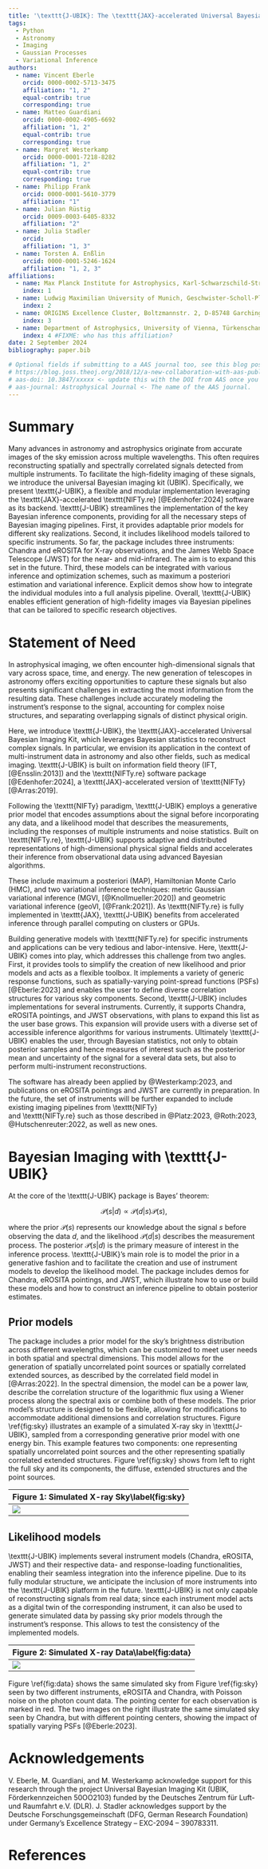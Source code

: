 ```yaml
---
title: '\texttt{J-UBIK}: The \texttt{JAX}-accelerated Universal Bayesian Imaging Kit'
tags:
  - Python
  - Astronomy
  - Imaging
  - Gaussian Processes
  - Variational Inference
authors:
  - name: Vincent Eberle
    orcid: 0000-0002-5713-3475
    affiliation: "1, 2"
    equal-contrib: true
    corresponding: true
  - name: Matteo Guardiani
    orcid: 0000-0002-4905-6692
    affiliation: "1, 2"
    equal-contrib: true
    corresponding: true
  - name: Margret Westerkamp
    orcid: 0000-0001-7218-8282
    affiliation: "1, 2"
    equal-contrib: true
    corresponding: true
  - name: Philipp Frank
    orcid: 0000-0001-5610-3779
    affiliation: "1"
  - name: Julian Rüstig
    orcid: 0009-0003-6405-8332
    affiliation: "2"
  - name: Julia Stadler
    orcid: 
    affiliation: "1, 3"
  - name: Torsten A. Enßlin
    orcid: 0000-0001-5246-1624
    affiliation: "1, 2, 3"
affiliations:
  - name: Max Planck Institute for Astrophysics, Karl-Schwarzschild-Straße 1, 85748 Garching bei München, Germany
    index: 1
  - name: Ludwig Maximilian University of Munich, Geschwister-Scholl-Platz 1, 80539 München, Germany
    index: 2
  - name: ORIGINS Excellence Cluster, Boltzmannstr. 2, D-85748 Garching, Germany
    index: 3
  - name: Department of Astrophysics, University of Vienna, Türkenschanzstraße 17, A-1180 Vienna, Austria
    index: 4 #FIXME: who has this affiliation?
date: 2 September 2024
bibliography: paper.bib

# Optional fields if submitting to a AAS journal too, see this blog post:
# https://blog.joss.theoj.org/2018/12/a-new-collaboration-with-aas-publishing
# aas-doi: 10.3847/xxxxx <- update this with the DOI from AAS once you know it.
# aas-journal: Astrophysical Journal <- The name of the AAS journal.
---
```


# Summary
Many advances in astronomy and astrophysics originate from accurate images of the sky emission across multiple wavelengths.
This often requires reconstructing spatially and spectrally correlated signals detected from multiple
instruments. To facilitate the high-fidelity imaging of these signals, we introduce the universal Bayesian 
imaging kit (UBIK). Specifically, we present \texttt{J-UBIK}, a flexible and modular implementation leveraging the \texttt{JAX}-accelerated 
\texttt{NIFTy.re} [@Edenhofer:2024] software as its backend.
\texttt{J-UBIK} streamlines the implementation of the key Bayesian inference components, providing for all the necessary steps of Bayesian imaging pipelines. 
First, it provides adaptable prior models for different sky realizations.
Second, it includes likelihood models tailored to specific instruments. So far, the package includes three instruments: Chandra and eROSITA for X-ray observations,
and the James Webb Space Telescope (JWST) for the near- and mid-infrared. The aim is to expand this set in the future.
Third, these models can be integrated with various inference and optimization schemes, such as maximum a posteriori estimation and variational inference.
Explicit demos show how to integrate the individual modules into a full analysis pipeline.
Overall, \texttt{J-UBIK} enables efficient generation of high-fidelity images via Bayesian pipelines that can be tailored to specific research objectives.

# Statement of Need
In astrophysical imaging, we often encounter high-dimensional signals that vary across space, time, and energy. 
The new generation of telescopes in astronomy offers exciting opportunities to capture these signals
but also presents significant challenges in extracting the most information from the resulting data. 
These challenges include accurately modeling the instrument’s response to the signal, 
accounting for complex noise structures, and separating overlapping signals of distinct physical origin.

Here, we introduce \texttt{J-UBIK}, the \texttt{JAX}-accelerated Universal Bayesian Imaging Kit, which leverages 
Bayesian statistics to reconstruct complex signals. In particular, we envision its application in the context of
multi-instrument data in astronomy and also other fields,
such as medical imaging. 
\texttt{J-UBIK} is built on information field theory (IFT, [@Ensslin:2013]) and the \texttt{NIFTy.re} software package
[@Edenhofer:2024], 
a \texttt{JAX}-accelerated version of \texttt{NIFTy} [@Arras:2019]. 

Following the \texttt{NIFTy} paradigm, \texttt{J-UBIK} employs a generative prior model that encodes assumptions 
about the signal before incorporating any data, and a likelihood model that describes the measurements, 
including the responses of multiple instruments and noise statistics.
Built on \texttt{NIFTy.re}, \texttt{J-UBIK} supports adaptive and distributed representations of high-dimensional
physical signal fields and 
accelerates their inference from observational data using advanced Bayesian algorithms. 

These include maximum a posteriori (MAP), Hamiltonian Monte Carlo (HMC), and two variational
inference techniques: 
metric Gaussian variational inference (MGVI, [@Knollmueller:2020]) and geometric variational
inference (geoVI, [@Frank:2021]). 
As \texttt{NIFTy.re} is fully implemented in \texttt{JAX}, \texttt{J-UBIK} benefits from accelerated inference through
parallel computing on clusters or GPUs.

Building generative models with \texttt{NIFTy.re} for specific instruments and applications can be very
tedious and labor-intensive. Here, \texttt{J-UBIK} comes into play, which addresses this challenge from two 
angles. First, it provides tools to simplify the creation of new likelihood and 
prior models and acts as a flexible toolbox. It implements a variety of generic
response functions, such as spatially-varying point-spread functions (PSFs) [@Eberle:2023] and 
enables the user to define diverse correlation structures for various sky components. Second, 
\texttt{J-UBIK} includes implementations for several instruments. 
Currently, it supports Chandra, eROSITA pointings, and JWST observations, with plans to expand this list as the user base grows. 
This expansion will provide users with a diverse set of accessible inference algorithms for various
instruments. Ultimately \texttt{J-UBIK} enables the user, through Bayesian
statistics, not only to obtain posterior samples and hence measures of interest such as the
posterior mean and uncertainty of the signal for a several data sets, but also to
perform multi-instrument reconstructions.

The software has already been applied by @Westerkamp:2023, and publications
on eROSITA pointings and JWST are currently in preparation. In the future, the set of 
instruments will be further expanded to include existing imaging pipelines from \texttt{NIFTy}  
and \texttt{NIFTy.re} such as those described in @Platz:2023, @Roth:2023, @Hutschenreuter:2022,
as well as new ones.

# Bayesian Imaging with \texttt{J-UBIK}
At the core of the \texttt{J-UBIK} package is Bayes’ theorem:

$$ \mathcal{P}(s|d) \propto \mathcal{P}(d|s) \mathcal{P}(s), $$

where the prior $\mathcal{P}(s)$ represents our knowledge about the signal $s$ before 
observing the data $d$, and the likelihood $\mathcal{P}(d|s)$ describes the measurement process. 
The posterior $\mathcal{P}(s|d)$ is the primary measure 
of interest in the inference process.
\texttt{J-UBIK}’s main role is to model the prior in a generative fashion and to facilitate 
the creation and use of instrument models to develop the likelihood model. 
The package includes demos for Chandra, eROSITA pointings, and JWST, which illustrate 
how to use or build these models and how to construct an inference pipeline to obtain 
posterior estimates.

## Prior models
The package includes a prior model for the sky’s brightness distribution across different wavelengths, 
which can be customized to meet user needs in both spatial and spectral dimensions. 
This model allows for the generation of spatially 
uncorrelated point sources or spatially correlated extended sources, as described 
by the correlated field model in [@Arras:2022]. 
In the spectral dimension, the model can be a power law, describe the correlation structure of the logarithmic flux using a Wiener process along the spectral axis or combine both of these models.
The prior model’s structure is designed to be flexible, allowing for modifications to accommodate 
additional dimensions and correlation structures. Figure \ref{fig:sky} illustrates an example of 
a simulated X-ray sky in \texttt{J-UBIK}, 
sampled from a corresponding generative prior model with one energy bin.
This example features two components: 
one representing spatially uncorrelated point sources and the other representing spatially 
correlated extended structures. Figure \ref{fig:sky} shows from left to right the full sky and its
components, the diffuse, extended structures and the point sources.
                                        
| Figure 1: Simulated X-ray Sky\label{fig:sky}       |
|----------------------------------------------------|
| ![](simulated_sky.png)                             |

## Likelihood models
\texttt{J-UBIK} implements several instrument models (Chandra, eROSITA, JWST) and their respective data-
and response-loading
functionalities, enabling their seamless integration into the inference pipeline. Due to its fully
modular structure,
we anticipate the inclusion of more instruments into the \texttt{J-UBIK} platform in the future. \texttt{J-UBIK}
is not only capable of 
reconstructing signals from real data; since each instrument model acts as a digital twin of 
the corresponding 
instrument, it can also be used to generate simulated data by passing sky prior models through
the instrument’s
response. This allows to test the consistency of the implemented models.
                                        
| Figure 2: Simulated X-ray Data\label{fig:data} |
|------------------------------------------------|
| ![](simulated_data.png)                        |

Figure \ref{fig:data} shows the same simulated sky from Figure \ref{fig:sky} seen by two different instruments, eROSITA and Chandra, 
with Poisson noise on the photon count data. The pointing center for each observation is marked
in red. The two images on the right illustrate the same simulated sky seen by Chandra, but with
different pointing centers, showing the impact of spatially varying PSFs [@Eberle:2023]. 

# Acknowledgements
V. Eberle, M. Guardiani, and M. Westerkamp acknowledge support for this research through
the project Universal Bayesian Imaging Kit (UBIK, Förderkennzeichen 50OO2103) funded
by the Deutsches Zentrum für Luft- und Raumfahrt e.V. (DLR). 
J. Stadler acknowledges support by the Deutsche Forschungsgemeinschaft (DFG, German Research Foundation) 
under Germany’s Excellence Strategy – EXC-2094 – 390783311.

# References

